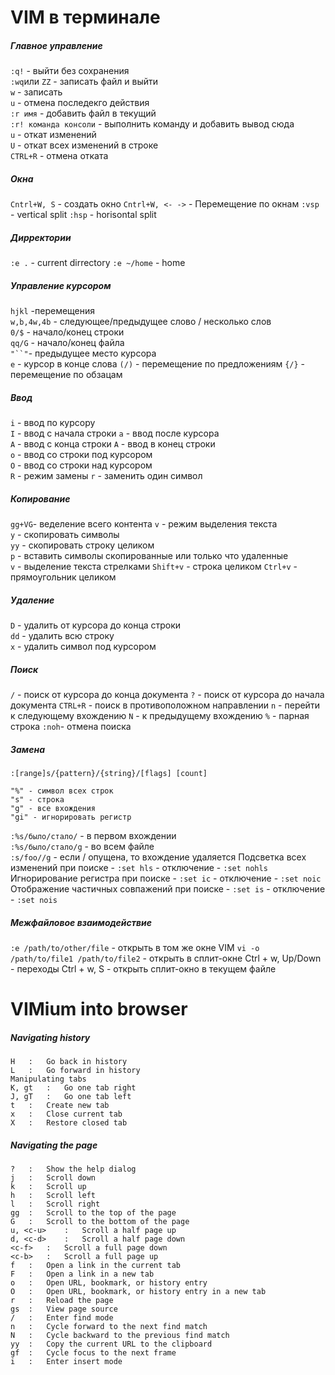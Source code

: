# VIM в терминале

##### Главное управление
`:q!` -  выйти без сохранения      
`:wq`или `ZZ` - записать файл и выйти       
`w`   - записать     
`u`   - отмена последекго действия   
`:r имя` - добавить файл в текущий     
`:r! команда консоли` - выполнить команду и добавить вывод сюда    
`u`  - откат изменений     
`U`  - откат всех изменений  в строке      
`CTRL+R` - отмена отката     

##### Окна 
`Cntrl+W, S` - создать окно
`Cntrl+W, <- ->` -  Перемещение по окнам
`:vsp` - vertical split
`:hsp` - horisontal split

##### Дирректории
`:e .` - current dirrectory
`:e ~/home` - home

##### Управление курсором
`hjkl` -перемещения        
`w,b,4w,4b` - следующее/предыдущее слово / несколько слов     
`0/$` - начало/конец строки     
`qq/G` - начало/конец файла    
`"``"`- предыдущее место курсора        
`e`   - курсор в конце слова
`(/)` - перемещение по предложениям
`{/}` - перемещение по обзацам

##### Ввод
`i` - ввод по курсору    
`I` - ввод с начала строки 
`a` - ввод после курсора    
`A` - ввод с конца строки 
`A` - ввод в конец строки     
`o` - ввод со строки под курсором     
`O` - ввод со строки над курсором    
`R` - режим замены
`r` - заменить один символ

##### Копирование
`gg+VG`- веделение всего контента
`v`   - режим выделения текста     
`y`   - скопировать символы    
`yy`  - скопировать строку целиком     
`p`   - вставить символы скопированные или только что удаленные   
`v`   - выделение текста стрелками
`Shift+v`  - строка целиком
`Ctrl+v`   - прямоугольник целиком 


##### Удаление 
`D`  - удалить от курсора до конца строки    
`dd` - удалить всю строку     
`x`  - удалить символ под курсором      

##### Поиск
`/`  - поиск от курсора до конца документа
`?` - поиск от курсора до начала документа
`CTRL+R` - поиск в противоположном направлении
`n`  - перейти к следующему вхождению
`N`  - к предыдущему вхождению
`%`  - парная строка
`:noh`- отмена поиска

##### Замена 
`:[range]s/{pattern}/{string}/[flags] [count]`
```shell
"%" - символ всех строк
"s" - строка
"g" - все вхождения
"gi" - игнорировать регистр
```
  `:%s/было/стало/` - в первом вхождении     
  `:%s/было/стало/g` - во всем файле     
  `:s/foo//g` - если / опущена, то вхождение удаляется
 Подсветка всех изменений при поиске - `:set hls` - отключение - `:set nohls`   
 Игнорирование регистра при поиске - `:set ic` - отключение - `:set noic`   
 Отображение частичных совпажений при поиске - `:set is` - отключение - `:set nois`   

##### Межфайловое взаимодействие
`:e /path/to/other/file` - открыть в том же окне VIM
`vi -o /path/to/file1 /path/to/file2` - открыть в сплит-окне 
 Ctrl + w, Up/Down  - переходы
 Ctrl + w, S  - открыть сплит-окно в текущем файле
  
# VIMium into browser

##### Navigating history
```shell
H	:	Go back in history
L	:	Go forward in history
Manipulating tabs
K, gt	:	Go one tab right
J, gT	:	Go one tab left
t	:	Create new tab
x	:	Close current tab
X	:	Restore closed tab
```

##### Navigating the page
```shell
?	:	Show the help dialog
j	:	Scroll down
k	:	Scroll up
h	:	Scroll left
l	:	Scroll right
gg	:	Scroll to the top of the page
G	:	Scroll to the bottom of the page
u, <c-u>	:	Scroll a half page up
d, <c-d>	:	Scroll a half page down
<c-f>	:	Scroll a full page down
<c-b>	:	Scroll a full page up
f	:	Open a link in the current tab
F	:	Open a link in a new tab
o	:	Open URL, bookmark, or history entry
O	:	Open URL, bookmark, or history entry in a new tab
r	:	Reload the page
gs	:	View page source
/	:	Enter find mode
n	:	Cycle forward to the next find match
N	:	Cycle backward to the previous find match
yy	:	Copy the current URL to the clipboard
gf	:	Cycle focus to the next frame
i	:	Enter insert mode
```
